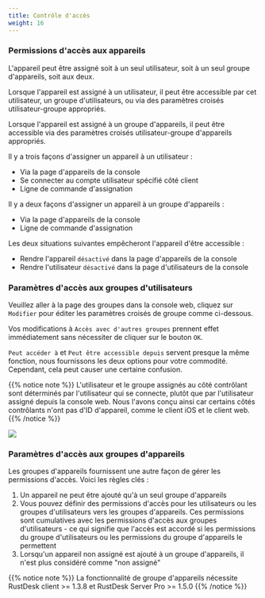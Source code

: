 ```yaml
---
title: Contrôle d'accès
weight: 16
---
```


### Permissions d'accès aux appareils

L'appareil peut être assigné soit à un seul utilisateur, soit à un seul groupe d'appareils, soit aux deux.

Lorsque l'appareil est assigné à un utilisateur, il peut être accessible par cet utilisateur, un groupe d'utilisateurs, ou via des paramètres croisés utilisateur-groupe appropriés.

Lorsque l'appareil est assigné à un groupe d'appareils, il peut être accessible via des paramètres croisés utilisateur-groupe d'appareils appropriés.

Il y a trois façons d'assigner un appareil à un utilisateur :
- Via la page d'appareils de la console
- Se connecter au compte utilisateur spécifié côté client
- Ligne de commande d'assignation

Il y a deux façons d'assigner un appareil à un groupe d'appareils :
- Via la page d'appareils de la console
- Ligne de commande d'assignation

Les deux situations suivantes empêcheront l'appareil d'être accessible :
- Rendre l'appareil `désactivé` dans la page d'appareils de la console
- Rendre l'utilisateur `désactivé` dans la page d'utilisateurs de la console

### Paramètres d'accès aux groupes d'utilisateurs

Veuillez aller à la page des groupes dans la console web, cliquez sur `Modifier` pour éditer les paramètres croisés de groupe comme ci-dessous.

Vos modifications à `Accès avec d'autres groupes` prennent effet immédiatement sans nécessiter de cliquer sur le bouton `OK`.

`Peut accéder à` et `Peut être accessible depuis` servent presque la même fonction, nous fournissons les deux options pour votre commodité. Cependant, cela peut causer une certaine confusion.

{{% notice note %}}
L'utilisateur et le groupe assignés au côté contrôlant sont déterminés par l'utilisateur qui se connecte, plutôt que par l'utilisateur assigné depuis la console web. Nous l'avons conçu ainsi car certains côtés contrôlants n'ont pas d'ID d'appareil, comme le client iOS et le client web.
{{% /notice %}}

![](/docs/en/self-host/rustdesk-server-pro/permissions/images/crossgrp.png)

### Paramètres d'accès aux groupes d'appareils

Les groupes d'appareils fournissent une autre façon de gérer les permissions d'accès. Voici les règles clés :

1. Un appareil ne peut être ajouté qu'à un seul groupe d'appareils
2. Vous pouvez définir des permissions d'accès pour les utilisateurs ou les groupes d'utilisateurs vers les groupes d'appareils. Ces permissions sont cumulatives avec les permissions d'accès aux groupes d'utilisateurs - ce qui signifie que l'accès est accordé si les permissions du groupe d'utilisateurs ou les permissions du groupe d'appareils le permettent
3. Lorsqu'un appareil non assigné est ajouté à un groupe d'appareils, il n'est plus considéré comme "non assigné"

{{% notice note %}}
La fonctionnalité de groupe d'appareils nécessite RustDesk client >= 1.3.8 et RustDesk Server Pro >= 1.5.0
{{% /notice %}}